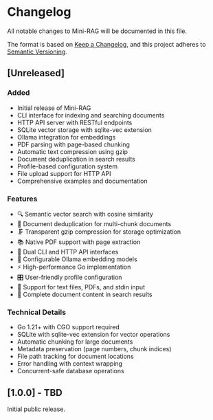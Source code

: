# Changelog

All notable changes to Mini-RAG will be documented in this file.

The format is based on [Keep a Changelog](https://keepachangelog.com/en/1.0.0/),
and this project adheres to [Semantic Versioning](https://semver.org/spec/v2.0.0.html).

## [Unreleased]

### Added
- Initial release of Mini-RAG
- CLI interface for indexing and searching documents
- HTTP API server with RESTful endpoints
- SQLite vector storage with sqlite-vec extension
- Ollama integration for embeddings
- PDF parsing with page-based chunking
- Automatic text compression using gzip
- Document deduplication in search results
- Profile-based configuration system
- File upload support for HTTP API
- Comprehensive examples and documentation

### Features
- 🔍 Semantic vector search with cosine similarity
- 📄 Document deduplication for multi-chunk documents
- 🗜️ Transparent gzip compression for storage optimization
- 📚 Native PDF support with page extraction
- 🔧 Dual CLI and HTTP API interfaces
- 🤖 Configurable Ollama embedding models
- ⚡ High-performance Go implementation
- 🎛️ User-friendly profile configuration
- 📁 Support for text files, PDFs, and stdin input
- 🔄 Complete document content in search results

### Technical Details
- Go 1.21+ with CGO support required
- SQLite with sqlite-vec extension for vector operations
- Automatic chunking for large documents
- Metadata preservation (page numbers, chunk indices)
- File path tracking for document locations
- Error handling with context wrapping
- Concurrent-safe database operations

## [1.0.0] - TBD

Initial public release.